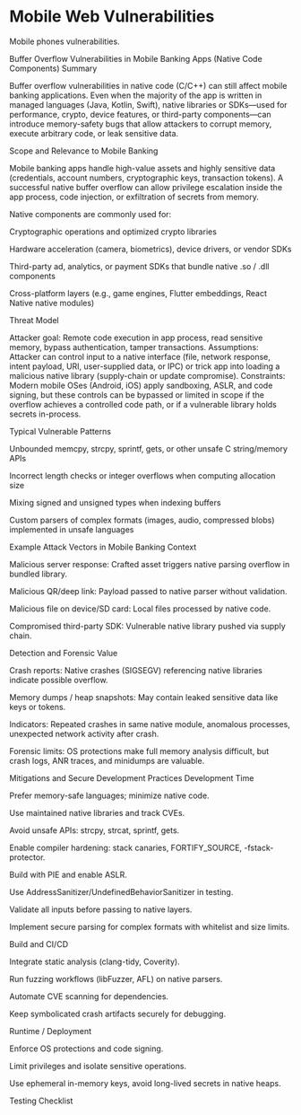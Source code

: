 # Mobile Web Vulnerabilities
Mobile phones vulnerabilities.

Buffer Overflow Vulnerabilities in Mobile Banking Apps (Native Code Components)
Summary

Buffer overflow vulnerabilities in native code (C/C++) can still affect mobile banking applications. Even when the majority of the app is written in managed languages (Java, Kotlin, Swift), native libraries or SDKs—used for performance, crypto, device features, or third-party components—can introduce memory-safety bugs that allow attackers to corrupt memory, execute arbitrary code, or leak sensitive data.

Scope and Relevance to Mobile Banking

Mobile banking apps handle high-value assets and highly sensitive data (credentials, account numbers, cryptographic keys, transaction tokens). A successful native buffer overflow can allow privilege escalation inside the app process, code injection, or exfiltration of secrets from memory.

Native components are commonly used for:

Cryptographic operations and optimized crypto libraries

Hardware acceleration (camera, biometrics), device drivers, or vendor SDKs

Third-party ad, analytics, or payment SDKs that bundle native .so / .dll components

Cross-platform layers (e.g., game engines, Flutter embeddings, React Native native modules)

Threat Model

Attacker goal: Remote code execution in app process, read sensitive memory, bypass authentication, tamper transactions.
Assumptions: Attacker can control input to a native interface (file, network response, intent payload, URI, user-supplied data, or IPC) or trick app into loading a malicious native library (supply-chain or update compromise).
Constraints: Modern mobile OSes (Android, iOS) apply sandboxing, ASLR, and code signing, but these controls can be bypassed or limited in scope if the overflow achieves a controlled code path, or if a vulnerable library holds secrets in-process.

Typical Vulnerable Patterns

Unbounded memcpy, strcpy, sprintf, gets, or other unsafe C string/memory APIs

Incorrect length checks or integer overflows when computing allocation size

Mixing signed and unsigned types when indexing buffers

Custom parsers of complex formats (images, audio, compressed blobs) implemented in unsafe languages

Example Attack Vectors in Mobile Banking Context

Malicious server response: Crafted asset triggers native parsing overflow in bundled library.

Malicious QR/deep link: Payload passed to native parser without validation.

Malicious file on device/SD card: Local files processed by native code.

Compromised third-party SDK: Vulnerable native library pushed via supply chain.

Detection and Forensic Value

Crash reports: Native crashes (SIGSEGV) referencing native libraries indicate possible overflow.

Memory dumps / heap snapshots: May contain leaked sensitive data like keys or tokens.

Indicators: Repeated crashes in same native module, anomalous processes, unexpected network activity after crash.

Forensic limits: OS protections make full memory analysis difficult, but crash logs, ANR traces, and minidumps are valuable.

Mitigations and Secure Development Practices
Development Time

Prefer memory-safe languages; minimize native code.

Use maintained native libraries and track CVEs.

Avoid unsafe APIs: strcpy, strcat, sprintf, gets.

Enable compiler hardening: stack canaries, FORTIFY_SOURCE, -fstack-protector.

Build with PIE and enable ASLR.

Use AddressSanitizer/UndefinedBehaviorSanitizer in testing.

Validate all inputs before passing to native layers.

Implement secure parsing for complex formats with whitelist and size limits.

Build and CI/CD

Integrate static analysis (clang-tidy, Coverity).

Run fuzzing workflows (libFuzzer, AFL) on native parsers.

Automate CVE scanning for dependencies.

Keep symbolicated crash artifacts securely for debugging.

Runtime / Deployment

Enforce OS protections and code signing.

Limit privileges and isolate sensitive operations.

Use ephemeral in-memory keys, avoid long-lived secrets in native heaps.

Testing Checklist
